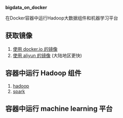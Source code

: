 **bigdata_on_docker**

在Docker容器中运行Hadoop大数据组件和机器学习平台

## 获取镜像
1. [使用 docker.io 的镜像](images_aliyun.md)
1. [使用 aliyun 的镜像](images_aliyun.md) (大陆地区更快)


## 容器中运行 Hadoop 组件
1. [hadoop](hadoop)
1. [spark](spark)

## 容器中运行 machine learning 平台







